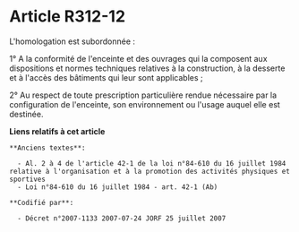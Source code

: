 # Article R312-12

L'homologation est subordonnée :

1° A la conformité de l'enceinte et des ouvrages qui la composent aux dispositions et normes techniques relatives à la
construction, à la desserte et à l'accès des bâtiments qui leur sont applicables ;

2° Au respect de toute prescription particulière rendue nécessaire par la configuration de l'enceinte, son environnement ou
l'usage auquel elle est destinée.

**Liens relatifs à cet article**

	**Anciens textes**:

	  - Al. 2 à 4 de l'article 42-1 de la loi n°84-610 du 16 juillet 1984 relative à l'organisation et à la promotion des activités physiques et sportives
	  - Loi n°84-610 du 16 juillet 1984 - art. 42-1 (Ab)

	**Codifié par**:

	  - Décret n°2007-1133 2007-07-24 JORF 25 juillet 2007
